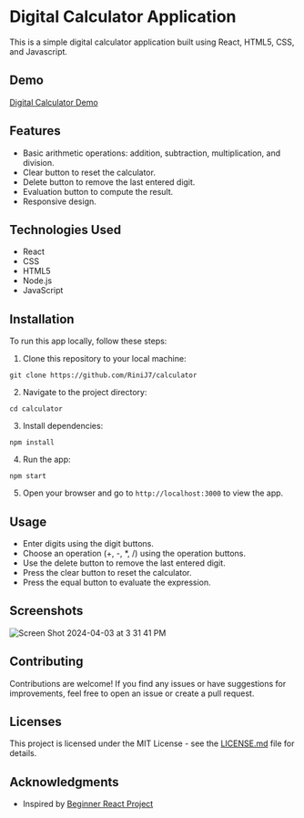 

# Digital Calculator Application

This is a simple digital calculator application built using React, HTML5, CSS, and Javascript.

## Demo

[Digital Calculator Demo](https://calculator-omega-eight-85.vercel.app/)

## Features

- Basic arithmetic operations: addition, subtraction, multiplication, and division.
- Clear button to reset the calculator.
- Delete button to remove the last entered digit.
- Evaluation button to compute the result.
- Responsive design.

## Technologies Used

- React
- CSS
- HTML5
- Node.js
- JavaScript

## Installation

To run this app locally, follow these steps:

1. Clone this repository to your local machine:

```
git clone https://github.com/RiniJ7/calculator
```

2. Navigate to the project directory:

```
cd calculator
```

3. Install dependencies:

```
npm install
```

4. Run the app:

```
npm start
```

5. Open your browser and go to `http://localhost:3000` to view the app.

## Usage

- Enter digits using the digit buttons.
- Choose an operation (+, -, *, /) using the operation buttons.
- Use the delete button to remove the last entered digit.
- Press the clear button to reset the calculator.
- Press the equal button to evaluate the expression.

## Screenshots

![Screen Shot 2024-04-03 at 3 31 41 PM](https://github.com/RiniJ7/calculator/assets/125235432/01a85c7d-c6a6-4248-9742-111c78747889)

## Contributing

Contributions are welcome! If you find any issues or have suggestions for improvements, feel free to open an issue or create a pull request.

## Licenses

This project is licensed under the MIT License - see the [LICENSE.md](LICENSE.md) file for details.

## Acknowledgments

- Inspired by [Beginner React Project](https://www.youtube.com/watch?v=DgRrrOt0Vr8)

